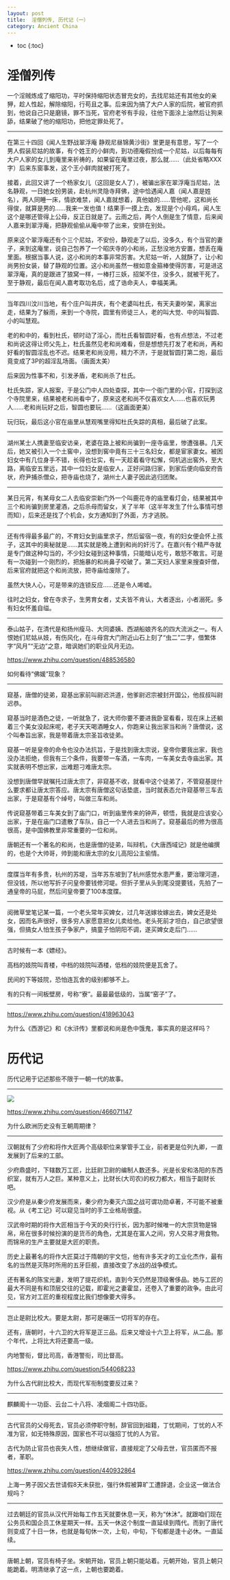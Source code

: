 ```yaml
---
layout: post
title:  淫僧列传, 历代记（一）
category: Ancient China 
---
```


* toc
{:toc}

# 淫僧列传

一个淫贼炼成了缩阳功，平时保持缩阳状态冒充女的，去找尼姑还有其他女的亲狎，趁人性起，解除缩阳，行苟且之事。后来因为搞了大户人家的后院，被官府抓到，他说自己只是磨镜，罪不当死，官府老爷有手段，往他下面涂上油然后让狗来舔，结果破了他的缩阳功，把他定罪处死了。

---

在第三十四回《闻人生野战翠浮庵 静观尼昼锦黄沙街》里更是有意思，写了一个男人假装尼姑的故事，有个姓王的小鲜肉，到功德庵假扮成一个尼姑，以后每每有大户人家的女儿到庵里来祈祷的，如果留在庵里过夜，那么就……（此处省略XXX字）后来东窗事发，这个王小鲜肉就被打死了。

接着，此回又讲了一个杨家女儿（这回是女人了），被骗出家在翠浮庵当尼姑，法名静观，一日她女扮男装，赴杭州灵隐寺拜佛，途中恰遇闻人嘉（闻人嘉是姓名），两人同睡一床，情欲难禁，闻人嘉就想着，真他娘的……管他呢，这和尚长得俊，就算是男的……我来一发也值！结果手一摸上去，发现是个小母鸡，闻人生这个是哪还管得上公母，反正日就是了。云雨之后，两个人倒是生了情意，后来闻人嘉来到翠浮庵，把静观偷偷从庵中带了出来，安排在别处。

原来这个翠浮庵还有个三个尼姑，不安份，静观走了以后，没多久，有个当官的妻子，来到这庵里，说自己包养了一个昭庆寺的小和尚，正愁没地方安置，想丢在庵里面。根据当事人说，这小和尚的本事非常厉害。大尼姑一听，人就酥了，让小和尚男扮女装，替了静观的位置。这小和尚虽然一根如意金箍棒使得厉害，可是进这翠浮庵，真的是跟进了狼窝一样，一棒打三妖，招架不住，没多久，就被干死了。至于静观，最后在闻人嘉考取功名后，成了诰命夫人，幸福美满。

---

当年四川汶川当地，有个庄户叫井庆，有个老婆叫杜氏，有天夫妻吵架，离家出走，结果为了躲雨，来到一个寺院，圆里有师徒三人，老的叫大觉、中的叫智圆、小的叫慧观。

老的和中的，看到杜氏，顿时动了淫心，而杜氏看智圆好看，也有点想法，不过老和尚说这得让师父先上，杜氏虽然见老和尚难看，但是想想先打发了老和尚，再和好看的智圆淫乱也不迟。结果老和尚没用，精力不济，于是就智圆打第二炮，最后竟变成了3P的超淫乱场面。（画面太美）

后来因为性事不和，引发矛盾，老和尚杀了杜氏。

杜氏失踪，家人报案，于是公门中人四处查探，其中一个衙门里的小官，打探到这个寺院里来，结果被老和尚看中了，原来这老和尚不仅喜欢女人……也喜欢玩男人……老和尚玩好之后，智圆也要玩……（这画面更美）

玩归玩，最后这小官在庙里从慧观嘴里得知杜氏失踪的真相，最后破了此案。

---

湖州某士人携妻至临安访亲，老婆在路上被和尚骗到一座寺庙里，惨遭强暴。几天后，她又被引入一个土窖中，没想到窖中竟有三十三名妇女，都是宦家妻女。被困妇女中有几位身手不错，长得也壮实，有一天趁着看守松懈，伺机逃出窖外，至大路，离临安五里远，其中一位妇女是临安人，正好问路归家，到家后便向临安府告状，府尹捕杀僧众，把寺庙也烧了，湖州士人妻子因此逃归团聚。

---

某日元宵，有某母女二人去临安崇新门外一个叫鹿花寺的庙里看灯会，结果被其中三个和尚骗到房里灌酒，之后杀母而留女，关了半年（这半年发生了什么事情可想而知），后来还是找了个机会，女方通知到了外面，方才逃脱。

---

还有传得最多最广的，不育妇女到庙里求子，然后留宿一夜，有的妇女便会怀上孩子，这其中的奥秘就是……其实就是晚上遭到和尚的奸污了。在嘉兴有个精严寺就是专门做这种勾当的，不少妇女碰到这种事情，只能暗认吃亏，敢怒不敢言。可是有一次碰到一个刚烈的，把施暴的和尚鼻子咬破了。第二天妇人家里来搜查奸僧，后来官府就把这个和尚流放，把寺庙给废除了。

虽然大快人心，可是带来的连锁反应……还是令人唏嘘。

往时之妇女，曾在寺求子，生男育女者，丈夫皆不肯认，大者逐出，小者溺死。多有妇女怀羞自缢。

---

泰山姑子，在清代是和扬州瘦马、大同婆姨、西湖船娘齐名的四大流派之一。有人恨她们尼姑从妓，有伤风化，在斗母宫大门附近山石上刻了“虫二”二字，借繁体字“风月”“无边”之意，暗讽她们的职业风月无边。

https://www.zhihu.com/question/488536580

如何看待“佛媛”现象？

---

窥基，唐僧的徒弟，窥基出家前叫尉迟洪道，他爹尉迟宗被封开国公，他叔叔叫尉迟恭。

窥基当时是酒色之徒，一听就急了，说大师你要不要进我卧室看看，现在床上还躺着三个美女没起床呢，老子天天喝酒睡女人，你跑来让我出家当和尚？唐僧说，这个叫奉旨出家，我是带着唐太宗圣旨收徒弟。

窥基一听是皇帝的命令也没办法抗旨，于是找到唐太宗说，皇帝你要我出家，我也没办法拒绝，但我有三个条件，我要带一车酒，一车肉，一车美女去寺庙出家。其实就表明不想出家，出难题刁难唐太宗。

没想到唐僧早就嘱托过唐太宗了，非窥基不收，就看中这个徒弟了，不管窥基提什么要求都让唐太宗答应。唐太宗有唐僧这句话垫底，当时就表态允许窥基带三车去出家，于是窥基有个绰号，叫做三车和尚。

传说窥基带着三车美女到了庙门口，听到庙里传来的钟声，顿悟，我就是应该安心出家，于是在庙门口遣散了车队，自己一个人进去当和尚了。窥基最后的修为很高很高，是中国佛教里非常重要的一位和尚。

唐朝还有一个著名的和尚，也是唐僧的徒弟，叫辩机，《大唐西域记》就是他编撰的，也是个大帅哥，帅到能和唐太宗的女儿高阳公主偷情。

---

度牒当年有多贵，杭州的苏堤，当年苏东坡到了杭州感觉水患严重，要治理河道，但没钱，所以他写折子问皇帝要钱修河堤。但折子里从头到尾没提要钱，先拍了一通皇帝的马屁，然后问皇帝要了100本度牒。

---

阅微草堂笔记某一篇，一个老头常年买婢女，过几年送嫁妆嫁出去，婢女还是处女，因而名声很好，很多穷人家愿意把女儿卖给他。老头死前才坦白，自己欲望很强，但搞女人怕生孩子争家产，搞童子怕阴阳不调，遂买婢女走后门……

---

古时候有一本《嫖经》。

高档的妓院叫青楼，中档的妓院叫酒楼，低档的妓院便是瓦舍了。

民间的下等妓院，恐怕连瓦舍的级别都够不上。

有的只有一间板壁房，号称“寮”。最最最低级的，当属“窑子”了。

---

https://www.zhihu.com/question/418963043

为什么《西游记》和《水浒传》里都说和尚是色中饿鬼，事实真的是这样吗？

# 历代记

历代记用于记述那些不限于一朝一代的故事。

---

![](/images/img5/people.jpg)

https://www.zhihu.com/question/466071147

为什么欧洲历史没有王朝周期律？

---

汉朝就有了少府和将作大匠两个高级职位来掌管手工业，前者更是位列九卿，一直发展到了后来的工部。

少府鼎盛时，下辖数万工匠，比廷尉卫尉的编制人数还多。光是长安和洛阳的东西织室，就有万人之巨。某种意义上，比财长(大司农)的权力都大，相当于副财长吧。

汉少府是从秦少府发展而来，秦少府为秦灭六国之战可谓功勋卓著，不可能不被重视。从《考工记》可以窥见当时的手工业格局很盛。

汉武帝时期的将作大匠相当于今天的央行行长，因为那时候唯一的大宗货物是锦帛，帛在很多时候扮演的是货币的角色，尤其是在富人之间，穷人交易才用食物。而锦帛的生产主要就是大匠的职责。

历史上最著名的将作大匠莫过于隋朝的宇文恺，他有许多天才的工业化杰作，最有名的当然是灭陈时所用的五牙巨舰，直接改变了水战的战争模式。

还有著名的陈宝光妻，发明了提花织机，直到今天仍然是顶级奢侈品。她与工匠的最大不同是有和顶层交往的记载，即霍光之妻霍显，还卷入了重要的政争。由此可见，官方对工匠的重视程度比我们想像要大得多。

---

岂止是尉比校大。要是太尉，那可是碾压一切将军的存在。

还有，唐朝时，十六卫的大将军是正三品。后来又增设十六卫上将军，从二品。那个年代，上将比大将还要高一级。

内地警衔，督比司高，香港警衔，司比督高。

https://www.zhihu.com/question/544068233

为什么古代尉比校大，而现代军衔制度要反过来？

---

麒麟阁十一功臣、云台二十八将、凌烟阁二十四功臣。

---

古代官员的父母死去，官员必须停职守制，辞官回到祖籍，丁忧期间，丁忧的人不准为官，如无特殊原因，国家也不可以强招丁忧的人为官。

古代为防止官员也丧失人性，想继续做官，直接规定了父母去世，官员匿而不报者，革职。

https://www.zhihu.com/question/440932864

上海一男子因父去世请假8天未获批，强行休假被算旷工遭辞退，企业这一做法合规吗？

---

过去朝廷的官员从汉代开始每工作五天就要休息一天，称为“休沐”。就跟咱们现在公务员和国企员工休星期天一样。五天一休这个制度一直延续到隋代。而到了唐代则变成了十日一休，也就是每旬休一次，上旬，中旬，下旬都是逢十必休。一直延续。

---

唐朝上朝，官员有椅子坐。宋朝开始，官员上朝只能站着。元朝开始，官员上朝只能跪着。明清继承了这一点，上朝也要跪着。
